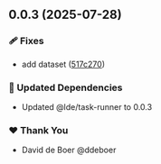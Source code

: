 ## 0.0.3 (2025-07-28)

### 🩹 Fixes

- add dataset ([517c270](https://github.com/ldengine/lde/commit/517c270))

### 🧱 Updated Dependencies

- Updated @lde/task-runner to 0.0.3

### ❤️ Thank You

- David de Boer @ddeboer